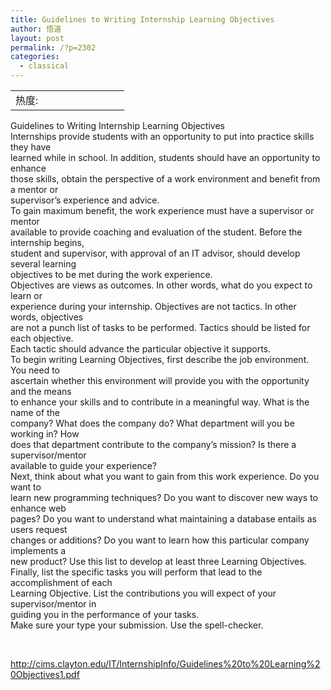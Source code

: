 ```yaml
---
title: Guidelines to Writing Internship Learning Objectives
author: 悟道
layout: post
permalink: /?p=2302
categories:
  - classical
---
```

<table>
  <tr cellpadding=0><td>
    热度:
  </td><td cellpadding=0><img src='http://210.75.224.29/wordpress/wp-content/plugins/statpresscn/images/sun.gif' width=10 height=10 border=0 /></td><td cellpadding=0><img src='http://210.75.224.29/wordpress/wp-content/plugins/statpresscn/images/sun_dark.gif' width=10 height=10 border=0 /></td><td cellpadding=0><img src='http://210.75.224.29/wordpress/wp-content/plugins/statpresscn/images/sun_dark.gif' width=10 height=10 border=0 /></td><td cellpadding=0><img src='http://210.75.224.29/wordpress/wp-content/plugins/statpresscn/images/sun_dark.gif' width=10 height=10 border=0 /></td><td cellpadding=0><img src='http://210.75.224.29/wordpress/wp-content/plugins/statpresscn/images/sun_dark.gif' width=10 height=10 border=0 /></td></tr>
</table>

Guidelines to Writing Internship Learning Objectives  
Internships provide students with an opportunity to put into practice skills they have  
learned while in school. In addition, students should have an opportunity to enhance  
those skills, obtain the perspective of a work environment and benefit from a mentor or  
supervisor’s experience and advice.  
To gain maximum benefit, the work experience must have a supervisor or mentor  
available to provide coaching and evaluation of the student. Before the internship begins,  
student and supervisor, with approval of an IT advisor, should develop several learning  
objectives to be met during the work experience.  
Objectives are views as outcomes. In other words, what do you expect to learn or  
experience during your internship. Objectives are not tactics. In other words, objectives  
are not a punch list of tasks to be performed. Tactics should be listed for each objective.  
Each tactic should advance the particular objective it supports.  
To begin writing Learning Objectives, first describe the job environment. You need to  
ascertain whether this environment will provide you with the opportunity and the means  
to enhance your skills and to contribute in a meaningful way. What is the name of the  
company? What does the company do? What department will you be working in? How  
does that department contribute to the company’s mission? Is there a supervisor/mentor  
available to guide your experience?  
Next, think about what you want to gain from this work experience. Do you want to  
learn new programming techniques? Do you want to discover new ways to enhance web  
pages? Do you want to understand what maintaining a database entails as users request  
changes or additions? Do you want to learn how this particular company implements a  
new product? Use this list to develop at least three Learning Objectives.  
Finally, list the specific tasks you will perform that lead to the accomplishment of each  
Learning Objective. List the contributions you will expect of your supervisor/mentor in  
guiding you in the performance of your tasks.  
Make sure your type your submission. Use the spell-checker.

&nbsp;

<http://cims.clayton.edu/IT/InternshipInfo/Guidelines%20to%20Learning%20Objectives1.pdf>